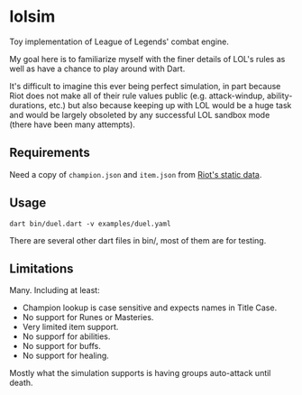 # lolsim
Toy implementation of League of Legends' combat engine.

My goal here is to familiarize myself with the finer details of LOL's rules as
well as have a chance to play around with Dart.

It's difficult to imagine this ever being perfect simulation, in part because
Riot does not make all of their rule values public (e.g. attack-windup,
ability-durations, etc.) but also because keeping up with LOL would be a huge
task and would be largely obsoleted by any successful LOL sandbox mode (there
have been many attempts).

## Requirements
Need a copy of `champion.json` and `item.json` from [Riot's static data](https://developer.riotgames.com/docs/static-data).

## Usage
`dart bin/duel.dart -v examples/duel.yaml`

There are several other dart files in bin/, most of them are for testing.

## Limitations
Many.  Including at least:
 - Champion lookup is case sensitive and expects names in Title Case.
 - No support for Runes or Masteries.
 - Very limited item support.
 - No supporf for abilities.
 - No support for buffs.
 - No support for healing.

Mostly what the simulation supports is having groups auto-attack until death.
